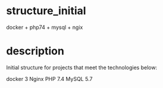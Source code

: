 # structure_initial
docker + php74 + mysql + ngix

# description
Initial structure for projects that meet the technologies below:

docker 3
Nginx
PHP 7.4
MySQL 5.7